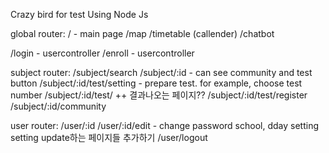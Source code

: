 Crazy bird for test
Using Node Js

global router:
/ - main page
/map
/timetable (callender)
/chatbot

/login - usercontroller
/enroll - usercontroller

subject router:
/subject/search
/subject/:id - can see community and test button
/subject/:id/test/setting - prepare test. for example, choose test number
/subject/:id/test/ ++ 결과나오는 페이지??
/subject/:id/test/register
/subject/:id/community

user router:
/user/:id
/user/:id/edit - change password school, dday setting setting update하는 페이지들 추가하기
/user/logout
